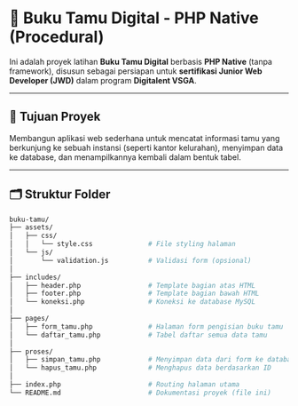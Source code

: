 # 📘 Buku Tamu Digital - PHP Native (Procedural)

Ini adalah proyek latihan **Buku Tamu Digital** berbasis **PHP Native** (tanpa framework), disusun sebagai persiapan untuk **sertifikasi Junior Web Developer (JWD)** dalam program **Digitalent VSGA**.

---

## 🎯 Tujuan Proyek

Membangun aplikasi web sederhana untuk mencatat informasi tamu yang berkunjung ke sebuah instansi (seperti kantor kelurahan), menyimpan data ke database, dan menampilkannya kembali dalam bentuk tabel.

---

## 🗂️ Struktur Folder

```bash
buku-tamu/
├── assets/
│   ├── css/
│   │   └── style.css              # File styling halaman
│   └── js/
│       └── validation.js          # Validasi form (opsional)
│
├── includes/
│   ├── header.php                 # Template bagian atas HTML
│   ├── footer.php                 # Template bagian bawah HTML
│   └── koneksi.php                # Koneksi ke database MySQL
│
├── pages/
│   ├── form_tamu.php              # Halaman form pengisian buku tamu
│   └── daftar_tamu.php            # Tabel daftar semua data tamu
│
├── proses/
│   ├── simpan_tamu.php            # Menyimpan data dari form ke database
│   └── hapus_tamu.php             # Menghapus data berdasarkan ID
│
├── index.php                      # Routing halaman utama
└── README.md                      # Dokumentasi proyek (file ini)

